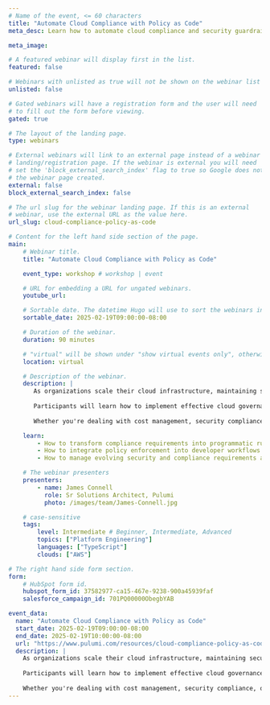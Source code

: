 ```yaml
---
# Name of the event, <= 60 characters
title: "Automate Cloud Compliance with Policy as Code"
meta_desc: Learn how to automate cloud compliance and security guardrails using policy as code to ensure consistent infrastructure governance at scale.

meta_image:

# A featured webinar will display first in the list.
featured: false

# Webinars with unlisted as true will not be shown on the webinar list
unlisted: false

# Gated webinars will have a registration form and the user will need
# to fill out the form before viewing.
gated: true

# The layout of the landing page.
type: webinars

# External webinars will link to an external page instead of a webinar
# landing/registration page. If the webinar is external you will need
# set the 'block_external_search_index' flag to true so Google does not index
# the webinar page created.
external: false
block_external_search_index: false

# The url slug for the webinar landing page. If this is an external
# webinar, use the external URL as the value here.
url_slug: cloud-compliance-policy-as-code

# Content for the left hand side section of the page.
main:
    # Webinar title.
    title: "Automate Cloud Compliance with Policy as Code"

    event_type: workshop # workshop | event

    # URL for embedding a URL for ungated webinars.
    youtube_url: 

    # Sortable date. The datetime Hugo will use to sort the webinars in date order.
    sortable_date: 2025-02-19T09:00:00-08:00

    # Duration of the webinar.
    duration: 90 minutes

    # "virtual" will be shown under "show virtual events only", otherwise shown as City, State (seattle, wa)
    location: virtual

    # Description of the webinar.
    description: |
       As organizations scale their cloud infrastructure, maintaining security and compliance becomes increasingly complex. This workshop explores how Policy as Code (PaC) transforms traditional manual compliance processes into automated, version-controlled, and programmatically enforced guardrails
       
       Participants will learn how to implement effective cloud governance strategies using modern PaC approaches, including writing custom policies, integrating them into CI/CD pipelines, and establishing automated enforcement mechanisms. Through practical demonstrations using Pulumi's CrossGuard, you'll discover how to bridge the gap between security requirements and infrastructure deployment while maintaining development velocity.
       
       Whether you're dealing with cost management, security compliance, or architectural standards, you'll leave with actionable insights to implement PaC in your organization.

    learn:
        - How to transform compliance requirements into programmatic rules that can be version-controlled and automatically enforced
        - How to integrate policy enforcement into developer workflows and CI/CD pipelines to catch violations early in the development lifecycle and ensure your cloud environments stay in compliance
        - How to manage evolving security and compliance requirements against infrastructure at scale

    # The webinar presenters
    presenters:
        - name: James Connell
          role: Sr Solutions Architect, Pulumi
          photo: /images/team/James-Connell.jpg

    # case-sensitive
    tags:
        level: Intermediate # Beginner, Intermediate, Advanced
        topics: ["Platform Engineering"]
        languages: ["TypeScript"]
        clouds: ["AWS"]

# The right hand side form section.
form:
    # HubSpot form id.
    hubspot_form_id: 37582977-ca15-467e-9238-900a45939faf
    salesforce_campaign_id: 701PQ00000ObegbYAB

event_data:
  name: "Automate Cloud Compliance with Policy as Code"
  start_date: 2025-02-19T09:00:00-08:00
  end_date: 2025-02-19T10:00:00-08:00
  url: "https://www.pulumi.com/resources/cloud-compliance-policy-as-code/"
  description: |
    As organizations scale their cloud infrastructure, maintaining security and compliance becomes increasingly complex. This workshop explores how Policy as Code (PaC) transforms traditional manual compliance processes into automated, version-controlled, and programmatically enforced guardrails.
    
    Participants will learn how to implement effective cloud governance strategies using modern PaC approaches, including writing custom policies, integrating them into CI/CD pipelines, and establishing automated enforcement mechanisms. Through practical demonstrations using Pulumi's CrossGuard, you'll discover how to bridge the gap between security requirements and infrastructure deployment while maintaining development velocity.
    
    Whether you're dealing with cost management, security compliance, or architectural standards, you'll leave with actionable insights to implement PaC in your organization.
---
```

